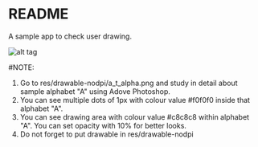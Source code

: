 # README
A sample app to check user drawing.

![alt tag](https://github.com/viksoffice/CheckDrawnAlphabet_Android/blob/master/ezgif.com-video-to-gif.gif)

#NOTE:
1. Go to res/drawable-nodpi/a_t_alpha.png and study in detail about sample alphabet "A" using Adove Photoshop.
2. You can see multiple dots of 1px with colour value #f0f0f0 inside that alphabet "A".
3. You can see drawing area with colour value #c8c8c8 within alphabet "A". You can set opacity with 10% for better looks.
4. Do not forget to put drawable in res/drawable-nodpi

